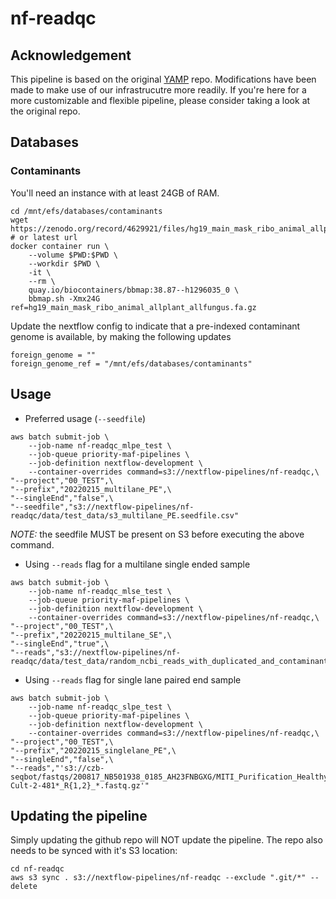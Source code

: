 # nf-readqc

## Acknowledgement

This pipeline is based on the original [YAMP](https://github.com/alesssia/YAMP) repo. Modifications have been made to make use of our infrastrucutre more readily. If you're here for a more customizable and flexible pipeline, please consider taking a look at the original repo.

## Databases

### Contaminants

You'll need an instance with at least 24GB of RAM.

```{bash}
cd /mnt/efs/databases/contaminants
wget https://zenodo.org/record/4629921/files/hg19_main_mask_ribo_animal_allplant_allfungus.fa.gz # or latest url
docker container run \
    --volume $PWD:$PWD \
    --workdir $PWD \
    -it \
    --rm \
    quay.io/biocontainers/bbmap:38.87--h1296035_0 \
    bbmap.sh -Xmx24G ref=hg19_main_mask_ribo_animal_allplant_allfungus.fa.gz
```

Update the nextflow config to indicate that a pre-indexed contaminant genome is available, by making the following updates

```{bash}
foreign_genome = ""
foreign_genome_ref = "/mnt/efs/databases/contaminants"
```

## Usage

- Preferred usage (`--seedfile`)

```{bash}
aws batch submit-job \
    --job-name nf-readqc_mlpe_test \
    --job-queue priority-maf-pipelines \
    --job-definition nextflow-development \
    --container-overrides command=s3://nextflow-pipelines/nf-readqc,\
"--project","00_TEST",\
"--prefix","20220215_multilane_PE",\
"--singleEnd","false",\
"--seedfile","s3://nextflow-pipelines/nf-readqc/data/test_data/s3_multilane_PE.seedfile.csv"
```

*NOTE:* the seedfile MUST be present on S3 before executing the above command.

- Using `--reads` flag for a multilane single ended sample

```{bash}
aws batch submit-job \
    --job-name nf-readqc_mlse_test \
    --job-queue priority-maf-pipelines \
    --job-definition nextflow-development \
    --container-overrides command=s3://nextflow-pipelines/nf-readqc,\
"--project","00_TEST",\
"--prefix","20220215_multilane_SE",\
"--singleEnd","true",\
"--reads","s3://nextflow-pipelines/nf-readqc/data/test_data/random_ncbi_reads_with_duplicated_and_contaminants*_R1_*.fastq.gz"
```

- Using `--reads` flag for single lane paired end sample

```{bash}
aws batch submit-job \
    --job-name nf-readqc_slpe_test \
    --job-queue priority-maf-pipelines \
    --job-definition nextflow-development \
    --container-overrides command=s3://nextflow-pipelines/nf-readqc,\
"--project","00_TEST",\
"--prefix","20220215_singlelane_PE",\
"--singleEnd","false",\
"--reads","'s3://czb-seqbot/fastqs/200817_NB501938_0185_AH23FNBGXG/MITI_Purification_Healthy/E8_SH0000236_0619-Cult-2-481*_R{1,2}_*.fastq.gz'" 
```

## Updating the pipeline

Simply updating the github repo will NOT update the pipeline. The repo also needs to be synced with it's S3 location:

```{bash}
cd nf-readqc
aws s3 sync . s3://nextflow-pipelines/nf-readqc --exclude ".git/*" --delete
```

